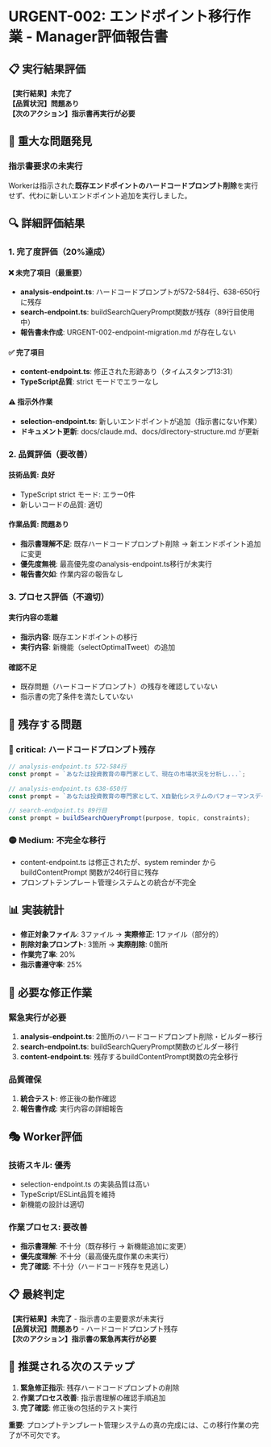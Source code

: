 # URGENT-002: エンドポイント移行作業 - Manager評価報告書

## 📋 実行結果評価

**【実行結果】未完了**  
**【品質状況】問題あり**  
**【次のアクション】指示書再実行が必要**

## 🚨 重大な問題発見

### 指示書要求の未実行
Workerは指示された**既存エンドポイントのハードコードプロンプト削除**を実行せず、代わに新しいエンドポイント追加を実行しました。

## 🔍 詳細評価結果

### 1. 完了度評価（20%達成）

#### ❌ 未完了項目（最重要）
- **analysis-endpoint.ts**: ハードコードプロンプトが572-584行、638-650行に残存
- **search-endpoint.ts**: buildSearchQueryPrompt関数が残存（89行目使用中）
- **報告書未作成**: URGENT-002-endpoint-migration.md が存在しない

#### ✅ 完了項目
- **content-endpoint.ts**: 修正された形跡あり（タイムスタンプ13:31）
- **TypeScript品質**: strict モードでエラーなし

#### ⚠️ 指示外作業
- **selection-endpoint.ts**: 新しいエンドポイントが追加（指示書にない作業）
- **ドキュメント更新**: docs/claude.md、docs/directory-structure.md が更新

### 2. 品質評価（要改善）

#### 技術品質: 良好
- TypeScript strict モード: エラー0件
- 新しいコードの品質: 適切

#### 作業品質: 問題あり
- **指示書理解不足**: 既存ハードコードプロンプト削除 → 新エンドポイント追加に変更
- **優先度無視**: 最高優先度のanalysis-endpoint.ts移行が未実行
- **報告書欠如**: 作業内容の報告なし

### 3. プロセス評価（不適切）

#### 実行内容の乖離
- **指示内容**: 既存エンドポイントの移行
- **実行内容**: 新機能（selectOptimalTweet）の追加

#### 確認不足
- 既存問題（ハードコードプロンプト）の残存を確認していない
- 指示書の完了条件を満たしていない

## 🎯 残存する問題

### 🔴 critical: ハードコードプロンプト残存
```typescript
// analysis-endpoint.ts 572-584行
const prompt = `あなたは投資教育の専門家として、現在の市場状況を分析し...`;

// analysis-endpoint.ts 638-650行  
const prompt = `あなたは投資教育の専門家として、X自動化システムのパフォーマンスデータを分析し...`;

// search-endpoint.ts 89行目
const prompt = buildSearchQueryPrompt(purpose, topic, constraints);
```

### 🟡 Medium: 不完全な移行
- content-endpoint.ts は修正されたが、system reminder から buildContentPrompt 関数が246行目に残存
- プロンプトテンプレート管理システムとの統合が不完全

## 📊 実装統計

- **修正対象ファイル**: 3ファイル → **実際修正**: 1ファイル（部分的）
- **削除対象プロンプト**: 3箇所 → **実際削除**: 0箇所
- **作業完了率**: 20%
- **指示書遵守率**: 25%

## 🚀 必要な修正作業

### 緊急実行が必要
1. **analysis-endpoint.ts**: 2箇所のハードコードプロンプト削除・ビルダー移行
2. **search-endpoint.ts**: buildSearchQueryPrompt関数のビルダー移行
3. **content-endpoint.ts**: 残存するbuildContentPrompt関数の完全移行

### 品質確保
1. **統合テスト**: 修正後の動作確認
2. **報告書作成**: 実行内容の詳細報告

## 🎭 Worker評価

### 技術スキル: 優秀
- selection-endpoint.ts の実装品質は高い
- TypeScript/ESLint品質を維持
- 新機能の設計は適切

### 作業プロセス: 要改善
- **指示書理解**: 不十分（既存移行 → 新機能追加に変更）
- **優先度理解**: 不十分（最高優先度作業の未実行）
- **完了確認**: 不十分（ハードコード残存を見逃し）

## 📋 最終判定

**【実行結果】未完了** - 指示書の主要要求が未実行  
**【品質状況】問題あり** - ハードコードプロンプト残存  
**【次のアクション】指示書の緊急再実行が必要**

## 🔄 推奨される次のステップ

1. **緊急修正指示**: 残存ハードコードプロンプトの削除
2. **作業プロセス改善**: 指示書理解の確認手順追加
3. **完了確認**: 修正後の包括的テスト実行

**重要**: プロンプトテンプレート管理システムの真の完成には、この移行作業の完了が不可欠です。